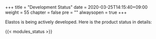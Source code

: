 +++
title = "Development Status"
date = 2020-03-25T14:15:40+09:00
weight = 55
chapter = false
pre = ""
alwaysopen = true
+++

Elastos is being actively developed. Here is the product status in details:

{{< modules_status >}}

